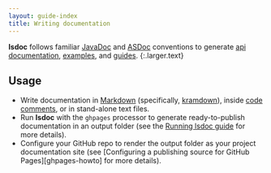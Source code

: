 ```yaml
---
layout: guide-index
title: Writing documentation
---
```


**lsdoc** follows familiar [JavaDoc][javadoc] and [ASDoc][asdoc] conventions to generate [api documentation](#/api "toggle the API sidebar"), [examples](#/examples "toggle the Examples sidebar"), and [guides](#/guides "toggle the Guides sidebar").
{:.larger.text}

## Usage

* Write documentation in [Markdown][markdown-syntax] (specifically, [kramdown][kramdown-syntax]), inside [code comments][describing-code], or in stand-alone text files.
* Run **lsdoc** with the `ghpages` processor to generate ready-to-publish documentation in an output folder (see the [Running lsdoc guide][run-lsdoc] for more details).
* Configure your GitHub repo to render the output folder as your project documentation site (see [Configuring a publishing source for GitHub Pages][ghpages-howto] for more details).



[asdoc]: http://help.adobe.com/en_US/flex/using/WSd0ded3821e0d52fe1e63e3d11c2f44bb7b-7fed.html "Creating ASDoc comments in ActionScript"
[describing-code]: /guides/Writing-Documentation/Describing-code/#/guides/ "Describing code with documentation comments"
[javadoc]: http://www.oracle.com/technetwork/java/javase/documentation/index-137868.html "How to Write Doc Comments for the Javadoc Tool"
[kramdown-syntax]: https://kramdown.gettalong.org/syntax.html "kramdown syntax documentation"
[markdown-syntax]: https://guides.github.com/features/mastering-markdown/ "Markdown is a lightweight markup language with plain text formatting syntax"
[run-lsdoc]: /guides/Running-lsdoc/#/guides/ "Running lsdoc guide"
